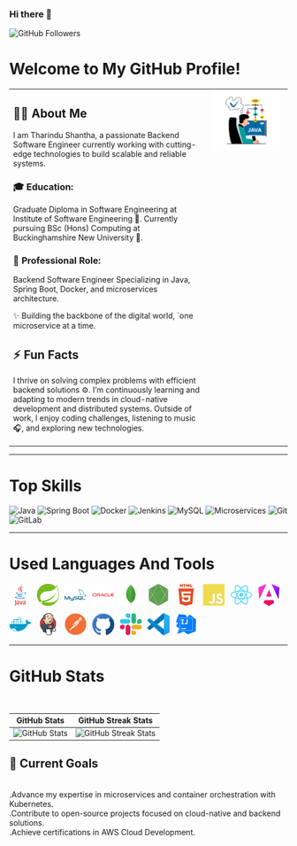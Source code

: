 ### Hi there 👋
![GitHub Followers](https://img.shields.io/github/followers/TharinduShantha98?style=social)
<!--
**TharinduShantha98/TharinduShantha98** is a ✨ _special_ ✨ repository because its `README.md` (this file) appears on your GitHub profile.

Here are some ideas to get you started:

- 🔭 I’m currently working on ...
- 🌱 I’m currently learning ...
- 👯 I’m looking to collaborate on ...
- 🤔 I’m looking for help with ...
- 💬 Ask me about ...
- 📫 How to reach me: ...
- 😄 Pronouns: ...
- ⚡ Fun fact: ...
-->
<div>
  <h1>Welcome to My GitHub Profile!</h1>
</div>
<table>
  <tr>
    <td style="width: 70%; vertical-align: top;">
      <h2>👨‍💻 About Me</h2>
        <p>I am Tharindu Shantha, a passionate Backend Software Engineer currently working with cutting-edge technologies to build scalable and reliable systems.</p>
        <h3>🎓 Education:</h3>
        <p>Graduate Diploma in Software Engineering at Institute of Software Engineering 🏫. Currently pursuing BSc (Hons) Computing at Buckinghamshire New University 🏫.</p>
        <h3>💼 Professional Role:</h3>
        <p>Backend Software Engineer Specializing in Java, Spring Boot, Docker, and microservices architecture.</p>
        <p>✨ Building the backbone of the digital world, `one microservice at a time.</p>
        <h2>⚡ Fun Facts</h2>
        <p>I thrive on solving complex problems with efficient backend solutions ⚙️.
        I’m continuously learning and adapting to modern trends in cloud-native development and distributed systems.
        Outside of work, I enjoy coding challenges, listening to music 🎧, and exploring new technologies.</p>
    </td>
    <td style="width: 30%; vertical-align: top; text-align: center;">
            <img src="/assets/images/6814343.webp" alt="Java" title="Java - Learn more" width="90%" height="auto">
    </td>
   
  </tr>
</table>





[//]: # (![GitHub Logo]&#40;/assets/images/11.gif&#41;)
<hr>
<h1>Top Skills</h1>

![Java](https://img.shields.io/badge/Java-007396?style=flat-square&logo=java&logoColor=white)
![Spring Boot](https://img.shields.io/badge/Spring_Boot-6DB33F?style=flat-square&logo=springboot&logoColor=white)
![Docker](https://img.shields.io/badge/Docker-2496ED?style=flat-square&logo=docker&logoColor=white)
![Jenkins](https://img.shields.io/badge/Jenkins-D24939?style=flat-square&logo=jenkins&logoColor=white)
![MySQL](https://img.shields.io/badge/MySQL-4479A1?style=flat-square&logo=mysql&logoColor=white)
![Microservices](https://img.shields.io/badge/Microservices-0065FF?style=flat-square&logo=cloudsmith&logoColor=white)
![Git](https://img.shields.io/badge/Git-F05032?style=flat-square&logo=git&logoColor=white)
![GitLab](https://img.shields.io/badge/GitLab-FCA121?style=flat-square&logo=gitlab&logoColor=white)


<hr>
<h1>Used Languages And Tools</h1>

<div style="display: flex; gap: 10px; align-items: center; flex-wrap: wrap;">
    <!-- Existing Tech -->
    <a href="https://www.oracle.com/java/" target="_blank">
        <img src="https://github.com/devicons/devicon/blob/master/icons/java/java-original-wordmark.svg" alt="Java" title="Java - Learn more" width="40" height="40">
    </a>
    <a href="https://spring.io/projects/spring-boot" target="_blank">
        <img src="https://github.com/devicons/devicon/blob/master/icons/spring/spring-original.svg" alt="Spring Boot" title="Spring Boot - Learn more" width="40" height="40">
    </a>
    <a href="https://dev.mysql.com/doc/" target="_blank">
        <img src="https://github.com/devicons/devicon/blob/master/icons/mysql/mysql-plain-wordmark.svg" alt="MySQL" title="MySQL - Learn more" width="40" height="40">
    </a>
    <a href="https://www.oracle.com/database/" target="_blank">
        <img src="https://github.com/devicons/devicon/blob/master/icons/oracle/oracle-original.svg" alt="Oracle Database" title="Oracle Database - Learn more" width="40" height="40">
    </a>
    <a href="https://www.mongodb.com/" target="_blank">
        <img src="https://github.com/devicons/devicon/blob/master/icons/mongodb/mongodb-original.svg" alt="MongoDB" title="MongoDB - Learn more" width="40" height="40">
    </a>
    <a href="https://nodejs.org/en/" target="_blank">
        <img src="https://github.com/devicons/devicon/blob/master/icons/nodejs/nodejs-plain.svg" alt="Node.js" title="Node.js - Learn more" width="40" height="40">
    </a>
    <a href="https://developer.mozilla.org/en-US/docs/Web/HTML" target="_blank">
        <img src="https://github.com/devicons/devicon/blob/master/icons/html5/html5-plain-wordmark.svg" alt="HTML" title="HTML - Learn more" width="40" height="40">
    </a>
    <a href="https://developer.mozilla.org/en-US/docs/Web/JavaScript" target="_blank">
        <img src="https://github.com/devicons/devicon/blob/master/icons/javascript/javascript-plain.svg" alt="JavaScript" title="JavaScript - Learn more" width="40" height="40">
    </a>
    <a href="https://react.dev/" target="_blank">
        <img src="https://github.com/devicons/devicon/blob/master/icons/react/react-original.svg" alt="React" title="React - Learn more" width="40" height="40">
    </a>
    <a href="https://angular.io/" target="_blank">
        <img src="https://github.com/devicons/devicon/blob/master/icons/angular/angular-original.svg" alt="Angular" title="Angular - Learn more" width="40" height="40">
    </a>
    <a href="https://www.docker.com/" target="_blank">
        <img src="https://github.com/devicons/devicon/blob/master/icons/docker/docker-plain.svg" alt="Docker" title="Docker - Learn more" width="40" height="40">
    </a>
    <a href="https://www.jenkins.io/" target="_blank">
        <img src="https://github.com/devicons/devicon/blob/master/icons/jenkins/jenkins-original.svg" alt="Jenkins" title="Jenkins - Learn more" width="40" height="40">
    </a>
    <a href="https://www.postman.com/" target="_blank">
        <img src="https://github.com/devicons/devicon/blob/master/icons/postman/postman-original.svg" alt="PostMan" title="postMan - Learn more" width="40" height="40">
    </a>
    <a href="https://github.com/" target="_blank">
        <img src="assets/images/github.png" alt="GitHub" title="GitHub - Learn more" width="40" height="40">
    </a>
    <a href="https://slack.com/" target="_blank">
        <img src="https://github.com/devicons/devicon/blob/master/icons/slack/slack-original.svg" alt="Slack" title="Slack - Learn more" width="40" height="40">
    </a>
    <a href="https://code.visualstudio.com/" target="_blank">
        <img src="assets/images/vscode.png" alt="VS Code" title="Visual Studio Code - Learn more" width="40" height="40">
    </a>
     <a href="https://www.jetbrains.com/idea/" target="_blank">
        <img src="https://github.com/devicons/devicon/blob/master/icons/intellij/intellij-plain.svg" alt="IntelliJ IDEA" title="IntelliJ IDEA - Learn more" width="40" height="40">
    </a>
    
</div>

<hr>
<h1><b>GitHub Stats</b> </h1>
<br>

| GitHub Stats | GitHub Streak Stats |
|:------------:|:-------------------:|
| ![GitHub Stats](https://github-readme-stats.vercel.app/api?username=TharinduShantha98&theme=dark) | ![GitHub Streak Stats](https://github-readme-streak-stats.herokuapp.com/?user=TharinduShantha98&theme=dark) |



<h2>🎯 Current Goals</h2>
<br>.Advance my expertise in microservices and container orchestration with Kubernetes.
<br>.Contribute to open-source projects focused on cloud-native and backend solutions.
<br>.Achieve certifications in AWS Cloud Development.


